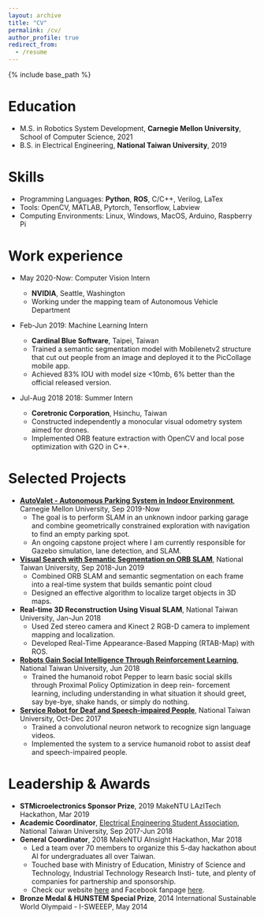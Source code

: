 ```yaml
---
layout: archive
title: "CV"
permalink: /cv/
author_profile: true
redirect_from:
  - /resume
---
```


{% include base_path %}

Education
======
* M.S. in Robotics System Development, **Carnegie Mellon University**, School of Computer Science, 2021
* B.S. in Electrical Engineering, **National Taiwan University**, 2019

Skills
======
* Programming Languages: **Python**, **ROS**, C/C++, Verilog, LaTex
* Tools: OpenCV, MATLAB, Pytorch, Tensorflow, Labview
* Computing Environments: Linux, Windows, MacOS, Arduino, Raspberry Pi

Work experience
======
* May 2020-Now: Computer Vision Intern
  * **NVIDIA**, Seattle, Washington
  * Working under the mapping team of Autonomous Vehicle Department
  
* Feb-Jun 2019: Machine Learning Intern
  * **Cardinal Blue Software**, Taipei, Taiwan
  * Trained a semantic segmentation model with Mobilenetv2 structure that cut out people from an image and deployed
it to the PicCollage mobile app.
  * Achieved 83% IOU with model size <10mb, 6% better than the official released version.

* Jul-Aug 2018 2018: Summer Intern
  * **Coretronic Corporation**, Hsinchu, Taiwan
  * Constructed independently a monocular visual odometry system aimed for drones.
  * Implemented ORB feature extraction with OpenCV and local pose optimization with G2O in C++.

Selected Projects
=====
* [**AutoValet - Autonomous Parking System in Indoor Environment**](https://mrsdprojects.ri.cmu.edu/2020teami/), Carnegie Mellon University, Sep 2019-Now
  * The goal is to perform SLAM in an unknown indoor parking garage and combine geometrically constrained exploration with navigation to find an empty parking spot.
  * An ongoing capstone project where I am currently responsible for Gazebo simulation, lane detection, and SLAM.
* [**Visual Search with Semantic Segmentation on ORB SLAM**](https://evamo0508.github.io/projects/visual_search), National Taiwan University, Sep 2018-Jun 2019
  * Combined ORB SLAM and semantic segmentation on each frame into a real-time system that builds semantic point
cloud
  * Designed an effective algorithm to localize target objects in 3D maps.
* **Real-time 3D Reconstruction Using Visual SLAM**, National Taiwan University, Jan-Jun 2018
  * Used Zed stereo camera and Kinect 2 RGB-D camera to implement mapping and localization.
  * Developed Real-Time Appearance-Based Mapping (RTAB-Map) with ROS.
* [**Robots Gain Social Intelligence Through Reinforcement Learning**](https://evamo0508.github.io/projects/social_intelligence_rl), National Taiwan University, Jun 2018
  * Trained the humanoid robot Pepper to learn basic social skills through Proximal Policy Optimization in deep rein- forcement learning, including understanding in what situation it should greet, say bye-bye, shake hands, or simply do
nothing.
* [**Service Robot for Deaf and Speech-impaired People**](https://evamo0508.github.io/projects/service_robot), National Taiwan University, Oct-Dec 2017
  * Trained a convolutional neuron network to recognize sign language videos.
  * Implemented the system to a service humanoid robot to assist deaf and speech-impaired people.

Leadership & Awards
======
* **STMicroelectronics Sponsor Prize**, 2019 MakeNTU LAzITech Hackathon, Mar 2019
* **Academic Coordinator**, [Electrical Engineering Student Association](https://www.facebook.com/ntuee.org/), National Taiwan University, Sep 2017-Jun 2018
* **General Coordinator**, 2018 MakeNTU AInsight Hackathon, Mar 2018
  * Led a team over 70 members to organize this 5-day hackathon about AI for undergraduates all over Taiwan.
  * Touched base with Ministry of Education, Ministry of Science and Technology, Industrial Technology Research Insti- tute, and plenty of companies for partnership and sponsorship.
  * Check our website [here](https://make.ntuee.org/) and Facebook fanpage [here](https://www.facebook.com/makentu.ntuee/).
* **Bronze Medal & HUNSTEM Special Prize**, 2014 International Sustainable World Olympaid - I-SWEEEP, May 2014

